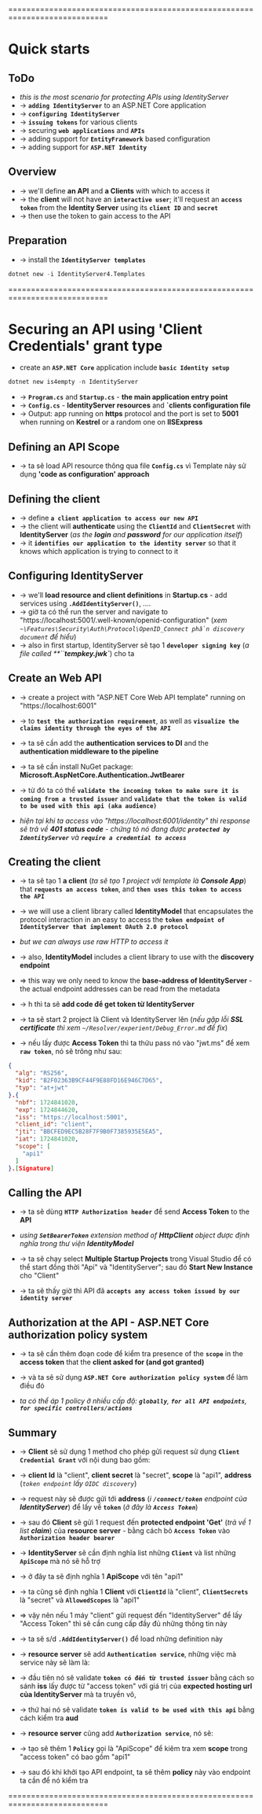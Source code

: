 
============================================================================
# Quick starts 

## ToDo
* _this is the most scenario for protecting APIs using IdentityServer_
* -> **`adding IdentityServer`** to an ASP.NET Core application
* -> **`configuring IdentityServer`**
* -> **`issuing tokens`** for various clients
* -> securing **`web applications`** and **`APIs`**
* -> adding support for **`EntityFramework`** based configuration
* -> adding support for **`ASP.NET Identity`**

## Overview
* -> we'll define **an API** and **a Clients** with which to access it
* -> the **client** will not have an **`interactive user`**; it'll request an **`access token`** from the **Identity Server** using its **`client ID`** and **`secret`**
* -> then use the token to gain access to the API

## Preparation
* -> install the **`IdentityServer templates`**
```r
dotnet new -i IdentityServer4.Templates
```

============================================================================

# Securing an API using 'Client Credentials' grant type

* create an **`ASP.NET Core`** application include **`basic Identity setup`** 
```r
dotnet new is4empty -n IdentityServer
```
* -> **`Program.cs`** and **`Startup.cs`** - **the main application entry point**
* -> **`Config.cs`** - **IdentityServer resources** and **`clients configuration file**
* -> Output: app running on **https** protocol and the port is set to **5001** when running on **Kestrel** or a random one on **IISExpress**

## Defining an API Scope
* -> ta sẽ load API resource thông qua file **`Config.cs`** vì Template này sử dụng **'code as configuration' approach**

## Defining the client
* -> define **`a client application to access our new API`**
* -> the client will **authenticate** using the **`ClientId`** and **`ClientSecret`** with **IdentityServer** (_as the **login** and **password** for our application itself_)
* -> it **`identifies our application to the identity server`** so that it knows which application is trying to connect to it

## Configuring IdentityServer
* -> we'll **load resource and client definitions** in **Startup.cs** - add services using **`.AddIdentityServer()`**, ....
* -> giờ ta có thể run the server and navigate to "https://localhost:5001/.well-known/openid-configuration" (_xem `~\Features\Security\Auth\Protocol\OpenID_Connect phần discovery document` để hiểu_)
* -> also in first startup, IdentityServer sẽ tạo 1 **`developer signing key`** (_a file called **``**tempkey.jwk`**_) cho ta

## Create an Web API 
* -> create a project with "ASP.NET Core Web API template" running on "https://localhost:6001" 
* -> to **`test the authorization requirement`**, as well as **`visualize the claims identity through the eyes of the API`**

* -> ta sẽ cần add the **authentication services to DI** and the **authentication middleware to the pipeline**
* -> ta sẽ cần install NuGet package: **Microsoft.AspNetCore.Authentication.JwtBearer**
* -> từ đó ta có thể **`validate the incoming token to make sure it is coming from a trusted issuer`** and **`validate that the token is valid to be used with this api (aka audience)`**

* _hiện tại khi ta access vào "https://localhost:6001/identity" thì response sẽ trả về **401 status code** - chứng tỏ nó đang được **`protected by IdentityServer`** và **`require a credential to access`**_

## Creating the client
* -> ta sẽ tạo 1 **a client** (_ta sẽ tạo 1 project với template là **Console App**_) that **`requests an access token`**, and **`then uses this token to access the API`**

* -> we will use a client library called **IdentityModel** that encapsulates the protocol interaction in an easy to access the **`token endpoint of IdentityServer that implement OAuth 2.0 protocol`**
* _but we can always use raw HTTP to access it_
* -> also, **IdentityModel** includes a client library to use with the **discovery endpoint**
* => this way we only need to know the **base-address of IdentityServer** - the actual endpoint addresses can be read from the metadata

* -> h thì ta sẽ **add code để get token từ IdentityServer**
* -> ta sẽ start 2 project là Client và IdentityServer lên (_nếu gặp lỗi **SSL certificate** thì xem `~/Resolver/experient/Debug_Error.md` để fix_)
* -> nếu lấy được **Access Token** thì ta thửu pass nó vào "jwt.ms" để xem **`raw token`**, nó sẽ trông như sau:
```json
{
  "alg": "RS256",
  "kid": "B2F02363B9CF44F9E88FD16E946C7D65",
  "typ": "at+jwt"
}.{
  "nbf": 1724841020,
  "exp": 1724844620,
  "iss": "https://localhost:5001",
  "client_id": "client",
  "jti": "BBCFED9EC5B28F7F9B0F7385935E5EA5",
  "iat": 1724841020,
  "scope": [
    "api1"
  ]
}.[Signature]
```

## Calling the API
* -> ta sẽ dùng **`HTTP Authorization header`** để send **Access Token** to the **API** 
* _using **`SetBearerToken`** extension method of **HttpClient** object được định nghĩa trong thư viện **IdentityModel**_

* -> ta sẽ chạy select **Multiple Startup Projects** trong Visual Studio để có thể start đồng thời "Api" và "IdentityServer"; sau đó **Start New Instance** cho "Client" 
* -> ta sẽ thấy giờ thì API đã **`accepts any access token issued by our identity server`**

## Authorization at the API - ASP.NET Core authorization policy system
* -> ta sẽ cần thêm đoạn code để kiểm tra presence of the **`scope`** in the **access token** that the **client asked for (and got granted)**
* -> và ta sẽ sử dụng **`ASP.NET Core authorization policy system`** để làm điều đó

* _ta có thể áp 1 policy ở nhiều cấp độ: **`globally`**, **`for all API endpoints`**, **`for specific controllers/actions`**_

## Summary
* -> **Client** sẽ sử dụng 1 method cho phép gửi request sử dụng **`Client Credential Grant`** với nội dung bao gồm:
* -> **client Id** là "client", **client secret** là "secret", **scope** là "api1", **address** (_`token endpoint` lấy `OIDC discovery`_)
* -> request này sẽ được gửi tới **address** (_i **`/connect/token`** endpoint của **IdentityServer**_) để lấy về **`token`** (_ở đây là **`Access Token`**_)
* -> sau đó **Client** sẽ gửi 1 request đến **protected endpoint 'Get'** (_trả về 1 list **claim**_) của **resource server** - bằng cách bỏ **`Access Token`** vào **`Authorization header bearer`** 

* -> **IdentityServer** sẽ cần định nghĩa list những **`Client`** và list những **`ApiScope`** mà nó sẽ hỗ trợ
* -> ở đây ta sẽ định nghĩa 1 **ApiScope** với tên "api1"
* -> ta cũng sẽ định nghĩa 1 **Client** với **`ClientId`** là "client", **`ClientSecrets`** là "secret" và **`AllowedScopes`** là "api1"
* => vậy nên nếu 1 máy "client" gửi request đến "IdentityServer" để lấy "Access Token" thì sẽ cần cung cấp đầy đủ những thông tin này 
* -> ta sẽ s/d **`.AddIdentityServer()`** để load những definition này

* -> **resource server** sẽ add **`Authentication service`**, những việc mà service này sẽ làm là:
* -> đầu tiên nó sẽ validate **`token có đến từ trusted issuer`** bằng cách so sánh **iss** lấy được từ "access token" với giá trị của **expected hosting url của IdentityServer** mà ta truyền vô, 
* -> thứ hai nó sẽ validate **`token is valid to be used with this api`** bằng cách kiểm tra **aud**
* -> **resource server** cũng add **`Authorization service`**, nó sẽ:
* -> tạo sẽ thêm 1 **`Policy`** gọi là "ApiScope" để kiêm tra xem **scope** trong "access token" có bao gồm "api1"
* -> sau đó khi khởi tạo API endpoint, ta sẽ thêm **policy** này vào endpoint ta cần để nó kiểm tra

============================================================================
